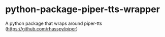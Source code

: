# python-package-piper-tts-wrapper
A python package that wraps around piper-tts (https://github.com/rhasspy/piper)
